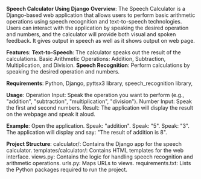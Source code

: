 **Speech Calculator Using Django**
**Overview**:
The Speech Calculator is a Django-based web application that allows users to perform basic arithmetic operations using speech recognition and text-to-speech technologies. Users can interact with the application by speaking the desired operation and numbers, and the calculator will provide both visual and spoken feedback. It gives output in speech as well as it shows output on web page.



**Features**:
**Text-to-Speech**: The calculator speaks out the result of the calculations.
Basic Arithmetic Operations: Addition, Subtraction, Multiplication, and Division.
**Speech Recognition**: Perform calculations by speaking the desired operation and numbers.



**Requirements**:
Python, 
Django, 
pyttsx3 library,
speech_recognition library,


**Usage**:
Operation Input: Speak the operation you want to perform (e.g., "addition", "subtraction", "multiplication", "division").
Number Input: Speak the first and second numbers.
Result: The application will display the result on the webpage and speak it aloud.


**Example**:
Open the application.
Speak: "addition".
Speak: "5".
Speak: "3".
The application will display and say: "The result of addition is 8".


**Project Structure**:
calculator/: Contains the Django app for the speech calculator.
templates/calculator/: Contains HTML templates for the web interface.
views.py: Contains the logic for handling speech recognition and arithmetic operations.
urls.py: Maps URLs to views.
requirements.txt: Lists the Python packages required to run the project.
